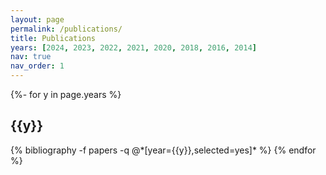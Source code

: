 ```yaml
---
layout: page
permalink: /publications/
title: Publications
years: [2024, 2023, 2022, 2021, 2020, 2018, 2016, 2014]
nav: true
nav_order: 1
---
```

<!-- _pages/publications.md -->
<div class="publications">

{%- for y in page.years %}
  <h2 class="year">{{y}}</h2>
  {% bibliography -f papers -q @*[year={{y}},selected=yes]* %}
{% endfor %}

</div>

